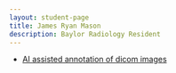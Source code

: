 ```yaml
---
layout: student-page
title: James Ryan Mason
description: Baylor Radiology Resident 
---
```


- [AI assisted annotation of dicom images](http://garglab.github.io/projects/ai-annotation)
             
 
 
 
